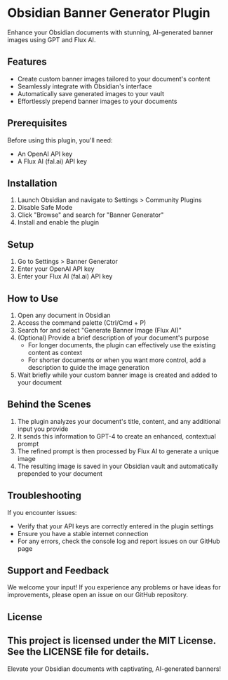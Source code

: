 # Obsidian Banner Generator Plugin

Enhance your Obsidian documents with stunning, AI-generated banner images using GPT and Flux AI.

## Features

- Create custom banner images tailored to your document's content
- Seamlessly integrate with Obsidian's interface
- Automatically save generated images to your vault
- Effortlessly prepend banner images to your documents

## Prerequisites

Before using this plugin, you'll need:

- An OpenAI API key
- A Flux AI (fal.ai) API key

## Installation

1. Launch Obsidian and navigate to Settings > Community Plugins
2. Disable Safe Mode
3. Click "Browse" and search for "Banner Generator"
4. Install and enable the plugin

## Setup

1. Go to Settings > Banner Generator
2. Enter your OpenAI API key
3. Enter your Flux AI (fal.ai) API key

## How to Use

1. Open any document in Obsidian
2. Access the command palette (Ctrl/Cmd + P)
3. Search for and select "Generate Banner Image (Flux AI)"
4. (Optional) Provide a brief description of your document's purpose
   - For longer documents, the plugin can effectively use the existing content as context
   - For shorter documents or when you want more control, add a description to guide the image generation
5. Wait briefly while your custom banner image is created and added to your document

## Behind the Scenes

1. The plugin analyzes your document's title, content, and any additional input you provide
2. It sends this information to GPT-4 to create an enhanced, contextual prompt
3. The refined prompt is then processed by Flux AI to generate a unique image
4. The resulting image is saved in your Obsidian vault and automatically prepended to your document

## Troubleshooting

If you encounter issues:

- Verify that your API keys are correctly entered in the plugin settings
- Ensure you have a stable internet connection
- For any errors, check the console log and report issues on our GitHub page

## Support and Feedback

We welcome your input! If you experience any problems or have ideas for improvements, please open an issue on our GitHub repository.

## License
This project is licensed under the MIT License. See the LICENSE file for details.
---

Elevate your Obsidian documents with captivating, AI-generated banners!
